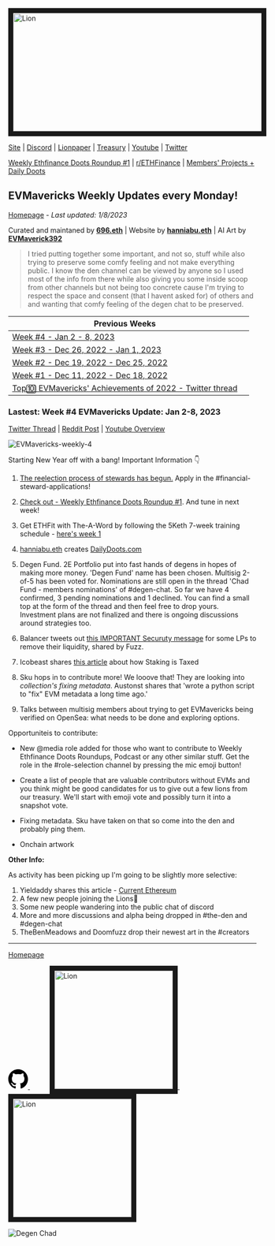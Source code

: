 <meta name="viewport" content="width=device-width,initial-scale=1">
<link rel="stylesheet" href="https://etheralpha.github.io/readme-themes/deep-blue.css">


    
<a href="https://looksrare.org/collections/0x7dDAA898D33D7aB252Ea5F89f96717c47B2fEE6e#items" target="_blank">
    <svg height="40" width="40" aria-hidden="true" viewBox="0 0 16 16" version="1.1" width="32" data-view-component="true" class="octicon octicon-mark-github v-align-left">
      <img src="https://i.imgur.com/aI3pPvn.png" 
alt="Lion" width="640" height="240" border=10" />
</a>    
                                            
                                      
[Site](https://dao.evmavericks.xyz) | [Discord](https://discord.gg/evmavericks) | [Lionpaper](https://mirror.xyz/0xCF68C873D6925F30FFF58E2BdF2D8DA4c9c6f0Be/61meL896f1tgAIwpEyK8UR4OR9eP_igPGKZO5WneN8M) | [Treasury](https://etherscan.io/address/0x29816f59f1c7e1ba69289cf486556929f7743ca2) | [Youtube](https://www.youtube.com/@evmavericks) | [Twitter](https://twitter.com/EVMavericks)
                                              
[Weekly Ethfinance Doots Roundup #1](https://www.youtube.com/watch?v=DgalmQ3ulco&list=PLXv3rooahaDSo-zK7so_hz9cG4pmCZVEe&index=2) | [r/ETHFinance](https://www.reddit.com/r/ethfinance/) | [Members' Projects + Daily Doots](https://dailydoots.com/#projects)
                                                                                  
                                              
## EVMavericks Weekly Updates every Monday!
[Homepage](https://evmavericks-weekly.netlify.app) - *Last updated: 1/8/2023*


 
Curated and maintaned by **[696.eth](https://twitter.com/696_eth)** | Website by **[hanniabu.eth](https://etheralpha.org/)** | AI Art by **[EVMaverick392](https://twitter.com/EVMaverick392)**


    
> I tried putting together some important, and not so, stuff while also trying to preserve some comfy feeling and not make everything public. I know the den channel can be viewed by anyone so I used most of the info from there while also giving you some inside scoop from other channels but not being too concrete cause I'm trying to respect the space and consent (that I havent asked for) of others and and wanting that comfy feeling of the degen chat to be preserved.

| Previous Weeks |   |
|--------------|---|
[Week #4 - Jan 2 - 8, 2023](https://week4--evmavericks-weekly.netlify.app)|
[Week #3 - Dec 26, 2022 - Jan 1, 2023](https://week3--evmavericks-weekly.netlify.app)|
[Week #2 - Dec 19, 2022 - Dec 25, 2022](https://week2--evmavericks-weekly.netlify.app)|
[Week #1 - Dec 11, 2022 - Dec 18, 2022](https://week1--evmavericks-weekly.netlify.app)|
[Top🔟 EVMavericks' Achievements of 2022 - Twitter thread](https://twitter.com/696_eth/status/1609278972193538050)|

### Lastest: Week #4 EVMavericks Update: Jan 2-8, 2023
                                              
[Twitter Thread](https://twitter.com/696_eth/status/1609997942857007104) | [Reddit Post](https://www.reddit.com/r/ethfinance/comments/1014ypw/comment/j2o5ynz/) | [Youtube Overview](https://youtu.be/4YxDoek-rOs)

![EVMavericks-weekly-4](https://i.imgur.com/S8EEC3t.png)

Starting New Year off with a bang! Important Information 👇


1. [The reelection process of stewards has begun.](https://i.imgur.com/L2tH9OH.png) Apply in the #financial-steward-applications!
                                              
1. [Check out - Weekly Ethfinance Doots Roundup #1](https://www.youtube.com/watch?v=DgalmQ3ulco&list=PLXv3rooahaDSo-zK7so_hz9cG4pmCZVEe&index=2). And tune in next week!

1. Get ETHFit with The-A-Word by following the 5Keth 7-week training schedule - [here's week 1](https://www.reddit.com/r/EthFitness/comments/zub9d8/rethfitness_lounge/j1zx5ye/)
                                              
1. [hanniabu.eth](https://etheralpha.org/) creates [DailyDoots.com](https://dailydoots.com/)
                                              
1. Degen Fund. 2E Portfolio put into fast hands of degens in hopes of making more money. 'Degen Fund' name has been chosen. Multisig 2-of-5 has been voted for. Nominations are still open in the thread 'Chad Fund - members nominations' of #degen-chat. So far we have 4 confirmed, 3 pending nominations and 1 declined. You can find a small top at the form of the thread and then feel free to drop yours. Investment plans are not finalized and there is ongoing discussions around strategies too.                                             

1. Balancer tweets out [this IMPORTANT Securuty message](https://twitter.com/Balancer/status/1611363559685898247?t=5aUSOm9NZu7djttvlLBLVg&s=19) for some LPs to remove their liquidity, shared by Fuzz. 
                                              
1. Icobeast shares [this article](https://www.coindesk.com/layer2/2022/04/18/the-right-tax-treatment-of-staking-rewards-is-clear-taxation-only-after-sale/?outputType=amp) about how Staking is Taxed

1. Sku hops in to contribute more! We looove that! They are looking into *collection's fixing metadata*. Austonst shares that 'wrote a python script to "fix" EVM metadata a long time ago.'
                                              
1. Talks between multisig members about trying to get EVMavericks being verified on OpenSea: what needs to be done and exploring options.
  
Opportuniteis to contribute:

* New @media role added for those who want to contribute to Weekly Ethfinance Doots Roundups, Podcast or any other similar stuff. Get the role in the #role-selection channel by pressing the mic emoji button!
                                              
* Create a list of people that are valuable contributors without EVMs and you think might be good candidates for us to give out a few lions from our treasury. We'll start with emoji vote and possibly turn it into a snapshot vote. 
                                              
* Fixing metadata. Sku have taken on that so come into the den and probably ping them.
                                              
* Onchain artwork
                                                                                          
**Other Info:**

As activity has been picking up I'm going to be slightly more selective:

1. Yieldaddy shares this article - [Current Ethereum](https://mirror.xyz/luozhu.eth/9cpjU63vBLoQPAalc7ORG_BtHkOJFqPtY9UpK5qWuGM)  
1. A few new people joining the Lions🦁
1. Some new people wandering into the public chat of discord
1. More and more discussions and alpha being dropped in #the-den and #degen-chat
1. TheBenMeadows and Doomfuzz drop their newest art in the #creators



---
                                              
[Homepage](https://evmavericks-weekly.netlify.app)

    
<a id="github-link" href="https://github.com/etheralpha/evm-updates/" target="_blank">
  <svg height="40" width="40" aria-hidden="true" viewBox="0 0 16 16" version="1.1" width="32" data-view-component="true" class="octicon octicon-mark-github v-align-middle">
      <path fill-rule="evenodd" d="M8 0C3.58 0 0 3.58 0 8c0 3.54 2.29 6.53 5.47 7.59.4.07.55-.17.55-.38 0-.19-.01-.82-.01-1.49-2.01.37-2.53-.49-2.69-.94-.09-.23-.48-.94-.82-1.13-.28-.15-.68-.52-.01-.53.63-.01 1.08.58 1.23.82.72 1.21 1.87.87 2.33.66.07-.52.28-.87.51-1.07-1.78-.2-3.64-.89-3.64-3.95 0-.87.31-1.59.82-2.15-.08-.2-.36-1.02.08-2.12 0 0 .67-.21 2.2.82.64-.18 1.32-.27 2-.27.68 0 1.36.09 2 .27 1.53-1.04 2.2-.82 2.2-.82.44 1.1.16 1.92.08 2.12.51.56.82 1.27.82 2.15 0 3.07-1.87 3.75-3.65 3.95.29.25.54.73.54 1.48 0 1.07-.01 1.93-.01 2.2 0 .21.15.46.55.38A8.013 8.013 0 0016 8c0-4.42-3.58-8-8-8z"></path>
  </svg>
</a>


<a href="https://dao.evmavericks.xyz/" target="_blank">
    <svg height="40" width="40" aria-hidden="true" viewBox="0 0 16 16" version="1.1" width="32" data-view-component="true" class="octicon octicon-mark-github v-align-middle">
      <img src="https://i.imgur.com/yKrAkvq.png" 
alt="Lion" width="240" height="240" border=10" />
</a>
                                              
<a href="https://mirror.xyz/0xCF68C873D6925F30FFF58E2BdF2D8DA4c9c6f0Be/61meL896f1tgAIwpEyK8UR4OR9eP_igPGKZO5WneN8M" target="_blank">
    <svg height="40" width="40" aria-hidden="true" viewBox="0 0 16 16" version="1.1" width="32" data-view-component="true" class="octicon octicon-mark-github v-align-right">
      <img src="https://i.imgur.com/QeCX8ne.png" 
alt="Lion" width="240" height="240" border=10" />
</a>

![Degen Chad](https://i.imgur.com/eDeW7FG.png)

